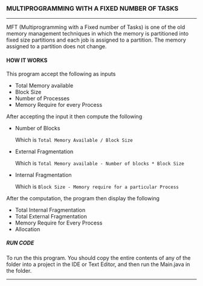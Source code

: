 ###  MULTIPROGRAMMING WITH A FIXED NUMBER OF TASKS
___

MFT (Multiprogramming with a Fixed number of Tasks) is one of the old memory management techniques in
which the memory is partitioned into fixed size partitions and each job is assigned to a partition. The memory
assigned to a partition does not change.

#### HOW IT WORKS
This program accept the following as inputs

- Total Memory available
- Block Size
- Number of Processes
- Memory Require for every Process

After accepting the input it then compute the following
-  Number of Blocks

    Which is `Total Memory Available / Block Size`
- External Fragmentation

    Which is `Total Memory available - Number of blocks * Block Size`

- Internal Fragmentation

    Which is `Block Size - Memory require for a particular Process`

After the computation, the program then display the following
- Total Internal Fragmentation
- Total External Fragmentation
- Memory Require for Every Process
- Allocation

##### RUN CODE
To run the this program. You should
copy the entire contents of any of the folder into a project in the IDE or Text Editor, and then run the Main.java in the folder.
___
